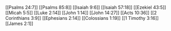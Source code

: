 [[Psalms 24:7]]
[[Psalms 85:8]]
[[Isaiah 9:6]]
[[Isaiah 57:18]]
[[Ezekiel 43:5]]
[[Micah 5:5]]
[[Luke 2:14]]
[[John 1:14]]
[[John 14:27]]
[[Acts 10:36]]
[[2 Corinthians 3:9]]
[[Ephesians 2:14]]
[[Colossians 1:19]]
[[1 Timothy 3:16]]
[[James 2:1]]
